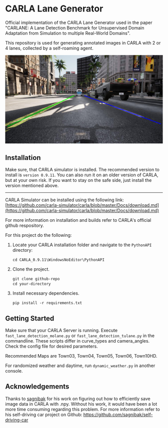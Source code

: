 
# CARLA Lane Generator

Official implementation of the CARLA Lane Generator used in the paper "CARLANE: A Lane Detection Benchmark for Unsupervised Domain Adaptation from Simulation to multiple Real-World Domains".

This repository is used for generating annotated images in CARLA with 2 or 4 lanes, collected by a self-roaming agent. 

![preview image](images/carla.png "carla")

## Installation

Make sure, that CARLA simulator is installed. The recommended version to install  is ```version 0.9.11```. You can also run it on an older version of CARLA, but at your own risk. If you want to stay on the safe side, just install the version mentioned above.

---

CARLA Simulator can be installed using the following link:
[https://github.com/carla-simulator/carla/blob/master/Docs/download.md](https://github.com/carla-simulator/carla/blob/master/Docs/download.md)

For more information on installation and builds refer to CARLA's official github respository.

For this project do the following:
1. Locate your CARLA installation folder and navigate to the ```PythonAPI``` directory:
	```Shell
	cd CARLA_0.9.11\WindowsNoEditor\PythonAPI
	```
2. Clone the project.
	```Shell
	git clone github-repo
	cd your-directory
	```
3. Install necessary dependencies.
	```Shell
	pip install -r requirements.txt
	```

## Getting Started

Make sure that your CARLA Server is running. Execute `fast_lane_detection_molane.py` or `fast_lane_detection_tulane.py` in the commandline. These scripts differ in curve_types and camera_angles. Check the config file for desired parameters. 

Recommended Maps are Town03, Town04, Town05, Town06, Town10HD.

For randomized weather and daytime, run `dynamic_weather.py` in another console. 

## Acknowledgements
Thanks to [sagnibak](https://github.com/sagnibak) for his work on figuring out how to efficiently save image data in CARLA with .npy. Without his work, it would have been a lot more time consuming regarding this problem. For more information refer to his self-driving car project on Github: https://github.com/sagnibak/self-driving-car